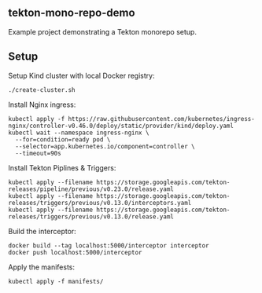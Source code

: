 ## tekton-mono-repo-demo

Example project demonstrating a Tekton monorepo setup.

## Setup

Setup Kind cluster with local Docker registry:
```
./create-cluster.sh
```

Install Nginx ingress:
```
kubectl apply -f https://raw.githubusercontent.com/kubernetes/ingress-nginx/controller-v0.46.0/deploy/static/provider/kind/deploy.yaml
kubectl wait --namespace ingress-nginx \
  --for=condition=ready pod \
  --selector=app.kubernetes.io/component=controller \
  --timeout=90s
```

Install Tekton Piplines & Triggers:
```
kubectl apply --filename https://storage.googleapis.com/tekton-releases/pipeline/previous/v0.23.0/release.yaml
kubectl apply --filename https://storage.googleapis.com/tekton-releases/triggers/previous/v0.13.0/interceptors.yaml
kubectl apply --filename https://storage.googleapis.com/tekton-releases/triggers/previous/v0.13.0/release.yaml
```

Build the interceptor:
```
docker build --tag localhost:5000/interceptor interceptor
docker push localhost:5000/interceptor
```

Apply the manifests:
```
kubectl apply -f manifests/
```
